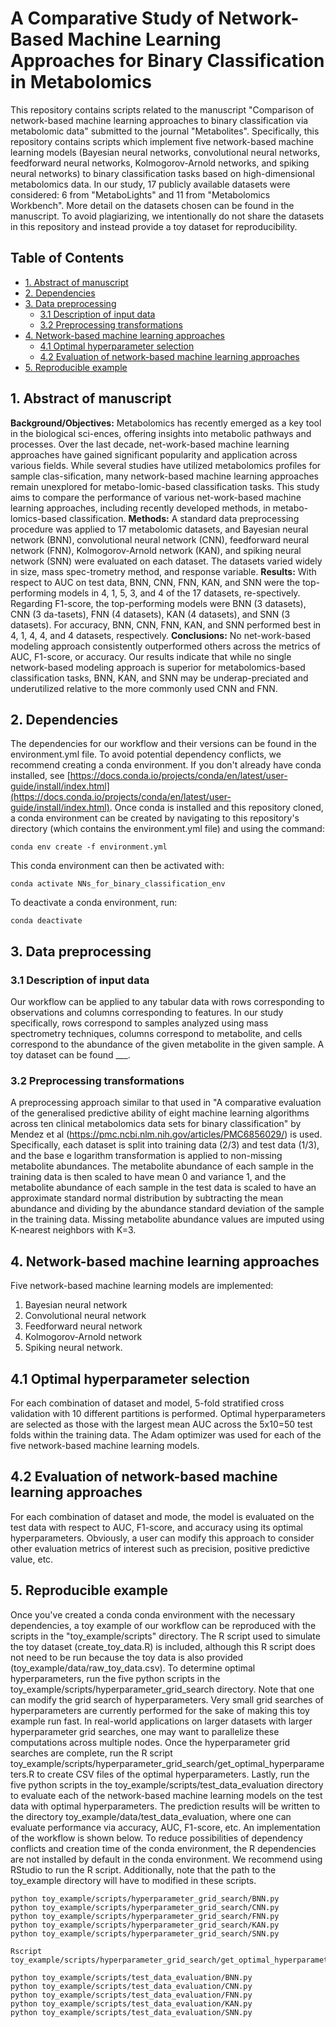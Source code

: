 # A Comparative Study of Network-Based Machine Learning Approaches for Binary Classification in Metabolomics

This repository contains scripts related to the manuscript "Comparison of network-based machine learning approaches to binary classification via metabolomic data" submitted to the journal "Metabolites". Specifically, this repository contains scripts which implement five network-based machine learning models (Bayesian neural networks, convolutional neural networks, feedforward neural networks, Kolmogorov-Arnold networks, and spiking neural networks) to binary classification tasks based on high-dimensional metabolomics data. In our study, 17 publicly available datasets were considered: 6 from "MetaboLights" and 11 from "Metabolomics Workbench". More detail on the datasets chosen can be found in the manuscript. To avoid plagiarizing, we intentionally do not share the datasets in this repository and instead provide a toy dataset for reproducibility.

## Table of Contents
- [1. Abstract of manuscript](#abstract)
- [2. Dependencies](#dependencies)
- [3. Data preprocessing](#preprocessing)
  - [3.1 Description of input data](#input-data-description)
  - [3.2 Preprocessing transformations](#preprocessing-transformations)
- [4. Network-based machine learning approaches](#network-based-ml-approaches)
  - [4.1 Optimal hyperparameter selection](#optimal-hyperparameter-selection)
  - [4.2 Evaluation of network-based machine learning approaches](#evaluation)
- [5. Reproducible example](#example)

<a name="abstract"></a>
## 1. Abstract of manuscript
**Background/Objectives:** Metabolomics has recently emerged as a key tool in the biological sci-ences, offering insights into metabolic pathways and processes. Over the last decade, net-work-based machine learning approaches have gained significant popularity and application across various fields. While several studies have utilized metabolomics profiles for sample clas-sification, many network-based machine learning approaches remain unexplored for metabo-lomic-based classification tasks. This study aims to compare the performance of various net-work-based machine learning approaches, including recently developed methods, in metabo-lomics-based classification. **Methods:** A standard data preprocessing procedure was applied to 17 metabolomic datasets, and Bayesian neural network (BNN), convolutional neural network (CNN), feedforward neural network (FNN), Kolmogorov-Arnold network (KAN), and spiking neural network (SNN) were evaluated on each dataset. The datasets varied widely in size, mass spec-trometry method, and response variable. **Results:** With respect to AUC on test data, BNN, CNN, FNN, KAN, and SNN were the top-performing models in 4, 1, 5, 3, and 4 of the 17 datasets, re-spectively. Regarding F1-score, the top-performing models were BNN (3 datasets), CNN (3 da-tasets), FNN (4 datasets), KAN (4 datasets), and SNN (3 datasets). For accuracy, BNN, CNN, FNN, KAN, and SNN performed best in 4, 1, 4, 4, and 4 datasets, respectively. **Conclusions:** No net-work-based modeling approach consistently outperformed others across the metrics of AUC, F1-score, or accuracy. Our results indicate that while no single network-based modeling approach is superior for metabolomics-based classification tasks, BNN, KAN, and SNN may be underap-preciated and underutilized relative to the more commonly used CNN and FNN.

<a name="dependencies"></a>
## 2. Dependencies
The dependencies for our workflow and their versions can be found in the environment.yml file. To avoid potential dependency conflicts, we recommend creating a conda environment. If you don't already have conda installed, see [https://docs.conda.io/projects/conda/en/latest/user-guide/install/index.html](https://docs.conda.io/projects/conda/en/latest/user-guide/install/index.html). Once conda is installed and this repository cloned, a conda environment can be created by navigating to this repository's directory (which contains the environment.yml file) and using the command:
```
conda env create -f environment.yml
```
This conda environment can then be activated with:
```
conda activate NNs_for_binary_classification_env
```
To deactivate a conda environment, run:
```
conda deactivate
```

<a name="preprocessing"></a>
## 3. Data preprocessing

<a name="input-data-description"></a>
### 3.1 Description of input data
Our workflow can be applied to any tabular data with rows corresponding to observations and columns corresponding to features. In our study specifically, rows correspond to samples analyzed using mass spectrometry techniques, columns correspond to metabolite, and cells correspond to the abundance of the given metabolite in the given sample. A toy dataset can be found ___.

<a name="preprocessing-transformations"></a>
### 3.2 Preprocessing transformations
A preprocessing approach similar to that used in "A comparative evaluation of the generalised predictive ability of eight machine learning algorithms across ten clinical metabolomics data sets for binary classification" by Mendez et al (https://pmc.ncbi.nlm.nih.gov/articles/PMC6856029/) is used. Specifically, each dataset is split into training data (2/3) and test data (1/3), and the base e logarithm transformation is applied to non-missing metabolite abundances. The metabolite abundance of each sample in the training data is then scaled to have mean 0 and variance 1, and the metabolite abundance of each sample in the test data is scaled to have an approximate standard normal distribution by subtracting the mean abundance and dividing by the abundance standard deviation of the sample in the training data. Missing metabolite abundance values are imputed using K-nearest neighbors with K=3.

<a name="network-based-ml-approaches"></a>
## 4. Network-based machine learning approaches
Five network-based machine learning models are implemented: 
1. Bayesian neural network
2. Convolutional neural network
3. Feedforward neural network
4. Kolmogorov-Arnold network
5. Spiking neural network.

<a name="optimal-hyperparameter-selection"></a>
## 4.1 Optimal hyperparameter selection
For each combination of dataset and model, 5-fold stratified cross validation with 10 different partitions is performed. Optimal hyperparameters are selected as those with the largest mean AUC across the 5x10=50 test folds within the training data. The Adam optimizer was used for each of the five network-based machine learning models.

<a name="evaluation"></a>
## 4.2 Evaluation of network-based machine learning approaches
For each combination of dataset and mode, the model is evaluated on the test data with respect to AUC, F1-score, and accuracy using its optimal hyperparameters. Obviously, a user can modify this approach to consider other evaluation metrics of interest such as precision, positive predictive value, etc.

<a name="example"></a>
## 5. Reproducible example
Once you've created a conda conda environment with the necessary dependencies, a toy example of our workflow can be reproduced with the scripts in the "toy_example/scripts" directory. The R script used to simulate the toy dataset (create_toy_data.R) is included, although this R script does not need to be run because the toy data is also provided (toy_example/data/raw_toy_data.csv). To determine optimal hyperparameters, run the five python scripts in the toy_example/scripts/hyperparameter_grid_search directory. Note that one can modify the grid search of hyperparameters. Very small grid searches of hyperparameters are currently performed for the sake of making this toy example run fast. In real-world applications on larger datasets with larger hyperparameter grid searches, one may want to parallelize these computations across multiple nodes. Once the hyperparameter grid searches are complete, run the R script toy_example/scripts/hyperparameter_grid_search/get_optimal_hyperparameters.R to create CSV files of the optimal hyperparameters. Lastly, run the five python scripts in the toy_example/scripts/test_data_evaluation directory to evaluate each of the network-based machine learning models on the test data with optimal hyperparameters. The prediction results will be written to the directory toy_example/data/test_data_evaluation, where one can evaluate performance via accuracy, AUC, F1-score, etc. An implementation of the workflow is shown below. To reduce possibilities of dependency conflicts and creation time of the conda environment, the R dependencies are not installed by default in the conda environment. We recommend using RStudio to run the R script. Additionally, note that the path to the toy_example directory will have to modified in these scripts.
```
python toy_example/scripts/hyperparameter_grid_search/BNN.py
python toy_example/scripts/hyperparameter_grid_search/CNN.py
python toy_example/scripts/hyperparameter_grid_search/FNN.py
python toy_example/scripts/hyperparameter_grid_search/KAN.py
python toy_example/scripts/hyperparameter_grid_search/SNN.py

Rscript toy_example/scripts/hyperparameter_grid_search/get_optimal_hyperparameters.R

python toy_example/scripts/test_data_evaluation/BNN.py
python toy_example/scripts/test_data_evaluation/CNN.py
python toy_example/scripts/test_data_evaluation/FNN.py
python toy_example/scripts/test_data_evaluation/KAN.py
python toy_example/scripts/test_data_evaluation/SNN.py
```




